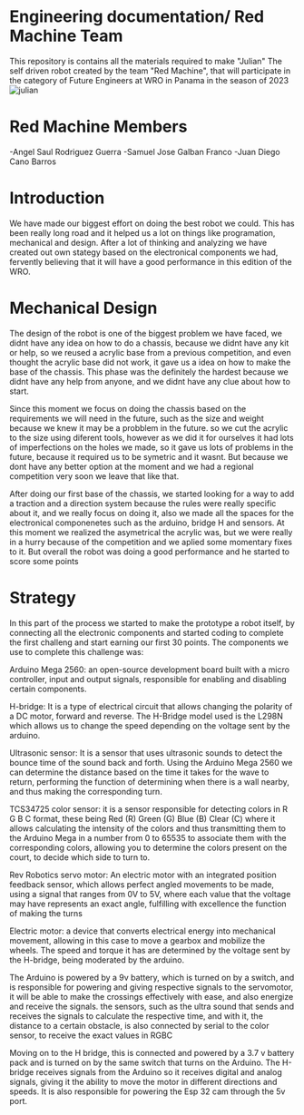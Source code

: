 # Engineering documentation/ Red Machine Team

This repository is contains all the materials required to make "Julian" The self driven robot created by the team "Red Machine", that will participate in the category of Future Engineers at WRO in Panama in the season of 2023
![julian](https://github.com/RoboticaLLR/RedMachine/assets/146040398/7e594dde-b20c-4949-8760-1c1cde767530)

# Red Machine Members
-Angel Saul Rodriguez Guerra
-Samuel Jose Galban Franco
-Juan Diego Cano Barros

# Introduction
We have made our biggest effort on doing the best robot we could. This has been really long road and it helped us a lot on things like programation, mechanical and design. After a lot of thinking and analyzing we have created out own stategy based on the electronical components we had, 
fervently believing that it will have a good performance in this edition of the WRO.

# Mechanical Design

The design of the robot is one of the biggest problem we have faced, we didnt have any idea on how to do a chassis, because we didnt have any kit or help, so we reused a acrylic base from a previous competition, and even thought the acrylic base did not work, it gave us a idea on how to make the base of the chassis. This phase was the 
definitely the hardest because we didnt have any help from anyone, and we didnt have any clue about how to start. 

Since this moment we focus on doing the chassis based on the requirements we will need in the future, such as the size and weight because we knew it may be a probblem in the future. so we cut the acrylic to the size using diferent tools, 
however as we did it for ourselves it had lots of imperfections on the holes we made, so it gave us lots of problems in the future, because it required us to be symetric and it wasnt. But because we dont have any better option at the moment and we had a regional competition very soon we leave that like that.




After doing our first base of the chassis, we started looking for a way to add a traction and a direction system because the rules were really specific about it, and we really focus on doing it, also we made all the spaces for the electronical componenetes such as the arduino, bridge H and sensors. At this moment we realized the asymetrical the acrylic was, but we were really in a hurry because of the competition and we aplied some 
momentary fixes to it. But overall the robot was doing a good performance and he started to score some points

# Strategy
In this part of the process we started to make the prototype a robot itself, by connecting all the electronic components and started coding to complete the first challeng and start earning our first 30 points. The components we use to complete this challenge was:

 Arduino Mega 2560: an open-source development board built with a micro controller, input and output signals, responsible for enabling and disabling certain components.

H-bridge: It is a type of electrical circuit that allows changing the polarity of a DC motor, forward and reverse. The H-Bridge model used is the L298N which allows us to change the speed depending on the voltage sent by the arduino.

Ultrasonic sensor: It is a sensor that uses ultrasonic sounds to detect the bounce time of the sound back and forth. Using the Arduino
Mega 2560 we can determine the distance based on the time it takes for the wave to return, performing the function of determining when there is a wall nearby, and thus making the corresponding turn.

TCS34725 color sensor: it is a sensor responsible for detecting colors in R G B C format, these being Red (R) Green (G) Blue (B) Clear (C) where it allows calculating the intensity of the colors and thus transmitting them to the Arduino Mega in a number from 0 to 65535 to associate them with the corresponding colors, allowing you to determine the colors present on the court, to decide which side to turn to.

Rev Robotics servo motor: An electric motor with an integrated position feedback sensor, which allows perfect angled movements to be made, using a signal that ranges from 0V to 5V, where each value that the voltage may have represents an exact angle, fulfilling with excellence the function of making the turns

Electric motor: a device that converts electrical energy into mechanical movement, allowing in this case to move a gearbox and mobilize the wheels. The speed and torque it has are determined by the voltage sent by the H-bridge, being moderated by the arduino.

The Arduino is powered by a 9v battery, which is turned on by a switch, and is responsible for powering and giving respective signals to the servomotor, it will be able to make the crossings effectively with ease, and also energize and receive the signals. the sensors, such as the ultra sound that sends and receives the signals to calculate the respective time, and with it, the distance to a certain obstacle, is also connected by serial to the color sensor, to receive the exact values ​​in RGBC


Moving on to the H bridge, this is connected and powered by a 3.7 v battery pack and is turned on by the same switch that turns on the Arduino.
The H-bridge receives signals from the Arduino so it receives digital and analog signals, giving it the ability to move the motor in different directions and speeds. It is also responsible for powering the Esp 32 cam through the 5v port.
